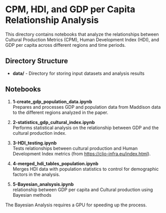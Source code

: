 # CPM, HDI, and GDP per Capita Relationship Analysis

This directory contains notebooks that analyze the relationships between Cultural Production Metrics (CPM), Human Development Index (HDI), and GDP per capita across different regions and time periods.

## Directory Structure

- **data/** - Directory for storing input datasets and analysis results

## Notebooks

1. **1-create_gdp_population_data.ipynb**  
   Prepares and processes GDP and population data from Maddison data to the different regions analyzed in the paper.

2. **2-statistics_gdp_cultural_index.ipynb**  
   Performs statistical analysis on the relationship between GDP  and the cultural production index.

3. **3-HDI_testing.ipynb**  
   Tests relationships between cultural production and Human Development Index metrics (from <https://clio-infra.eu/index.html>).

4. **4-merged_hdi_tables_population.ipynb**  
   Merges HDI data with population statistics to control for demographic factors in the analysis.

5. **5-Bayesian_analsysis.ipynb**  
  relationship between GDP per capita and Cultural production using Bayesian methods

The Bayesian Analysis requires a GPU for speeding up the process.
